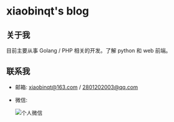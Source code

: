 # xiaobinqt's blog

## 关于我

目前主要从事 Golang / PHP 相关的开发。了解 python 和 web 前端。

## 联系我

+ 邮箱: xiaobinqt@163.com / 2801202003@qq.com

+ 微信:

  ![个人微信](https://cdn.xiaobinqt.cn/xiaobinqt.io/20220316/fa2dcf94966c4070936ef469d0c184af.jpg?imageView2/0/interlace/1/q/50|imageslim)



